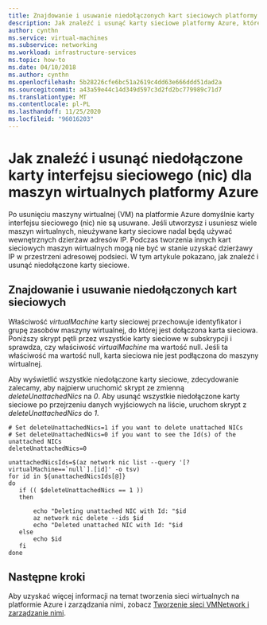 ```yaml
---
title: Znajdowanie i usuwanie niedołączonych kart sieciowych platformy Azure
description: Jak znaleźć i usunąć karty sieciowe platformy Azure, które nie są dołączone do maszyn wirtualnych za pomocą interfejsu wiersza polecenia platformy Azure
author: cynthn
ms.service: virtual-machines
ms.subservice: networking
ms.workload: infrastructure-services
ms.topic: how-to
ms.date: 04/10/2018
ms.author: cynthn
ms.openlocfilehash: 5b28226cfe6bc51a2619c4dd63e666ddd51dad2a
ms.sourcegitcommit: a43a59e44c14d349d597c3d2fd2bc779989c71d7
ms.translationtype: MT
ms.contentlocale: pl-PL
ms.lasthandoff: 11/25/2020
ms.locfileid: "96016203"
---
```

# <a name="how-to-find-and-delete-unattached-network-interface-cards-nics-for-azure-vms"></a>Jak znaleźć i usunąć niedołączone karty interfejsu sieciowego (nic) dla maszyn wirtualnych platformy Azure
Po usunięciu maszyny wirtualnej (VM) na platformie Azure domyślnie karty interfejsu sieciowego (nic) nie są usuwane. Jeśli utworzysz i usuniesz wiele maszyn wirtualnych, nieużywane karty sieciowe nadal będą używać wewnętrznych dzierżaw adresów IP. Podczas tworzenia innych kart sieciowych maszyn wirtualnych mogą nie być w stanie uzyskać dzierżawy IP w przestrzeni adresowej podsieci. W tym artykule pokazano, jak znaleźć i usunąć niedołączone karty sieciowe.

## <a name="find-and-delete-unattached-nics"></a>Znajdowanie i usuwanie niedołączonych kart sieciowych

Właściwość *virtualMachine* karty sieciowej przechowuje identyfikator i grupę zasobów maszyny wirtualnej, do której jest dołączona karta sieciowa. Poniższy skrypt pętli przez wszystkie karty sieciowe w subskrypcji i sprawdza, czy właściwość *virtualMachine* ma wartość null. Jeśli ta właściwość ma wartość null, karta sieciowa nie jest podłączona do maszyny wirtualnej.

Aby wyświetlić wszystkie niedołączone karty sieciowe, zdecydowanie zalecamy, aby najpierw uruchomić skrypt ze zmienną *deleteUnattachedNics* na *0*. Aby usunąć wszystkie niedołączone karty sieciowe po przejrzeniu danych wyjściowych na liście, uruchom skrypt z *deleteUnattachedNics* do *1*.

```azurecli
# Set deleteUnattachedNics=1 if you want to delete unattached NICs
# Set deleteUnattachedNics=0 if you want to see the Id(s) of the unattached NICs
deleteUnattachedNics=0

unattachedNicsIds=$(az network nic list --query '[?virtualMachine==`null`].[id]' -o tsv)
for id in ${unattachedNicsIds[@]}
do
   if (( $deleteUnattachedNics == 1 ))
   then

       echo "Deleting unattached NIC with Id: "$id
       az network nic delete --ids $id
       echo "Deleted unattached NIC with Id: "$id
   else
       echo $id
   fi
done
```

## <a name="next-steps"></a>Następne kroki

Aby uzyskać więcej informacji na temat tworzenia sieci wirtualnych na platformie Azure i zarządzania nimi, zobacz [Tworzenie sieci VMNetwork i zarządzanie nimi](tutorial-virtual-network.md).
